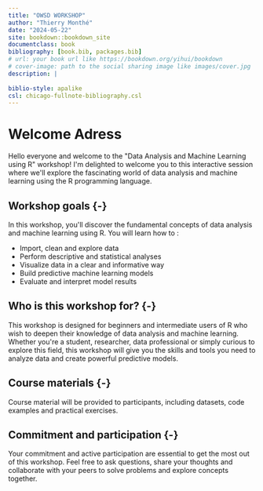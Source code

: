 ```yaml
--- 
title: "OWSD WORKSHOP"
author: "Thierry Monthé"
date: "2024-05-22"
site: bookdown::bookdown_site
documentclass: book
bibliography: [book.bib, packages.bib]
# url: your book url like https://bookdown.org/yihui/bookdown
# cover-image: path to the social sharing image like images/cover.jpg
description: |
  
biblio-style: apalike
csl: chicago-fullnote-bibliography.csl
---
```


# Welcome Adress

Hello everyone and welcome to the "Data Analysis and Machine Learning using R" workshop! I'm delighted to welcome you to this interactive session where we'll explore the fascinating world of data analysis and machine learning using the R programming language.

## Workshop goals {-}
In this workshop, you'll discover the fundamental concepts of data analysis and machine learning using R. You will learn how to :

- Import, clean and explore data
- Perform descriptive and statistical analyses
- Visualize data in a clear and informative way
- Build predictive machine learning models
- Evaluate and interpret model results

## Who is this workshop for? {-}

This workshop is designed for beginners and intermediate users of R who wish to deepen their knowledge of data analysis and machine learning. Whether you're a student, researcher, data professional or simply curious to explore this field, this workshop will give you the skills and tools you need to analyze data and create powerful predictive models.

## Course materials {-}

Course material will be provided to participants, including datasets, code examples and practical exercises. 

## Commitment and participation {-}

Your commitment and active participation are essential to get the most out of this workshop. Feel free to ask questions, share your thoughts and collaborate with your peers to solve problems and explore concepts together.
